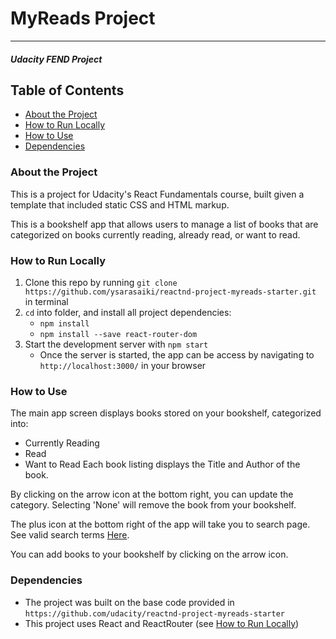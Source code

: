 # MyReads Project
---
#### _Udacity FEND Project_

## Table of Contents

* [About the Project](#about-the-project)
* [How to Run Locally](#how-to-run-locally)
* [How to Use](#how-to-use)
* [Dependencies](#dependencies)

### About the Project

This is a project for Udacity's React Fundamentals course, built given a template that included static CSS and HTML markup. 

This is a bookshelf app that allows users to manage a list of books that are categorized on books currently reading, already read, or want to read. 

### How to Run Locally
1. Clone this repo by running `git clone https://github.com/ysarasaiki/reactnd-project-myreads-starter.git` in terminal
2. `cd` into folder, and install all project dependencies:
    * `npm install`
    * `npm install --save react-router-dom`
3. Start the development server with `npm start`
    * Once the server is started, the app can be access by navigating to `http://localhost:3000/` in your browser

### How to Use
The main app screen displays books stored on your bookshelf, categorized into:
* Currently Reading
* Read
* Want to Read
Each book listing displays the Title and Author of the book. 

By clicking on the arrow icon at the bottom right, you can update the category. Selecting 'None' will remove the book from your bookshelf. 

The plus icon at the bottom right of the app will take you to search page. See valid search terms [Here](https://github.com/udacity/reactnd-project-myreads-starter/blob/master/SEARCH_TERMS.md). 

You can add books to your bookshelf by clicking on the arrow icon. 

### Dependencies
* The project was built on the base code provided in `https://github.com/udacity/reactnd-project-myreads-starter`
* This project uses React and ReactRouter (see [How to Run Locally](#how-to-run-locally))
